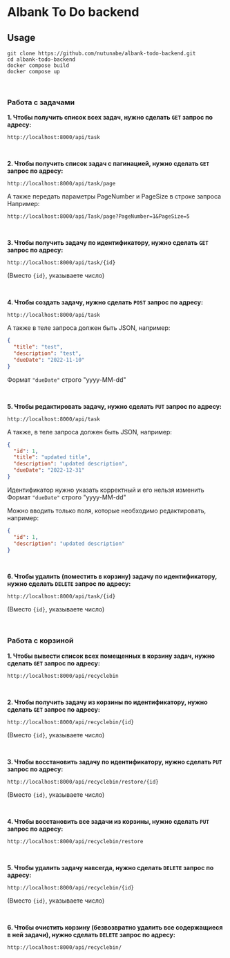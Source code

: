 # Albank To Do backend  

## Usage  
```
git clone https://github.com/nutunabe/albank-todo-backend.git
cd albank-todo-backend
docker compose build
docker compose up
 ```

<br/>

### Работа с задачами  
**1.  Чтобы получить список всех задач, нужно сделать ```GET``` запрос по адресу:**  
```
http://localhost:8000/api/task
```

<br/>  

**2.  Чтобы получить список задач с пагинацией, нужно сделать ```GET``` запрос по адресу:**  
```
http://localhost:8000/api/task/page
```
А также передать параметры PageNumber и PageSize в строке запроса  
Например:  
```
http://localhost:8000/api/Task/page?PageNumber=1&PageSize=5
```

<br/>

**3.  Чтобы получить задачу по идентификатору, нужно сделать ```GET``` запрос по адресу:**  
```
http://localhost:8000/api/task/{id}
```
(Вместо ```{id}```, указываете число)  

<br/>  

**4.  Чтобы создать задачу, нужно сделать ```POST``` запрос по адресу:**  
```
http://localhost:8000/api/task
```
А также в теле запроса должен быть JSON, например:  
```json
{
  "title": "test",
  "description": "test",
  "dueDate": "2022-11-10"
}
```
Формат ```"dueDate"``` строго "yyyy-MM-dd"  

<br/>

**5.  Чтобы редактировать задачу, нужно сделать ```PUT``` запрос по адресу:**  
```
http://localhost:8000/api/task
```
А также, в теле запроса должен быть JSON, например:  
```json
{
  "id": 1,
  "title": "updated title",
  "description": "updated description",
  "dueDate": "2022-12-31"
}
```
Идентификатор нужно указать корректный и его нельзя изменить  
Формат ```"dueDate"``` строго "yyyy-MM-dd"  

Можно вводить только поля, которые необходимо редактировать, например:  
```json
{
  "id": 1,
  "description": "updated description"
}
```

<br/>  

**6.  Чтобы удалить (поместить в корзину) задачу по идентификатору, нужно сделать ```DELETE``` запрос по адресу:**  
```
http://localhost:8000/api/task/{id}
```
(Вместо ```{id}```, указываете число)  

<br/>  

### Работа с корзиной  

**1.  Чтобы вывести список всех помещенных в корзину задач, нужно сделать ```GET``` запрос по адресу:**  
```
http://localhost:8000/api/recyclebin
```

<br/>  

**2.  Чтобы получить задачу из корзины по идентификатору, нужно сделать ```GET``` запрос по адресу:**  
```
http://localhost:8000/api/recyclebin/{id}
```
(Вместо ```{id}```, указываете число)  

<br/>  

**3. Чтобы восстановить задачу по идентификатору, нужно сделать ```PUT``` запрос по адресу:**  
```
http://localhost:8000/api/recyclebin/restore/{id}
```
(Вместо ```{id}```, указываете число)  

<br/>  

**4. Чтобы восстановить все задачи из корзины, нужно сделать ```PUT``` запрос по адресу:**  
```
http://localhost:8000/api/recyclebin/restore
```

<br/>  

**5. Чтобы удалить задачу навсегда, нужно сделать ```DELETE``` запрос по адресу:**  
```
http://localhost:8000/api/recyclebin/{id}
```
(Вместо ```{id}```, указываете число)  

<br/>  

**6. Чтобы очистить корзину (безвозвратно удалить все содержащиеся в ней задачи), нужно сделать ```DELETE``` запрос по адресу:**  
```
http://localhost:8000/api/recyclebin/
```
